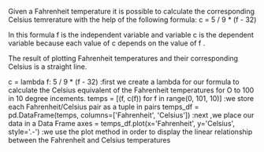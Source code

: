 Given a Fahrenheit temperature it is possible to calculate the corresponding Celsius temrerature with the help of the following formula:
c = 5 / 9 * (f - 32) 


In this formula  f is the  independent variable and variable c is the  dependent variable because each value of c depends on the value of f .


The result of plotting Fahrenheit temperatures and their corresponding Celsius is a straight line. 

c = lambda f: 5 / 9 * (f - 32) :first we create a lambda for our formula to calculate the Celsius equivalent of the Fahrenheit temperatures for O to 100 in 10 degree incements. 
temps = [(f, c(f)) for f in range(0, 101, 10)]  :we store each Fahrenheit/Celsius pair as a tuple in pairs 
temps_df = pd.DataFrame(temps, columns=['Fahrenheit', 'Celsius']) :next ,we place our data in a Data Frame 
axes = temps_df.plot(x='Fahrenheit', y='Celsius', style='.-') :we use the plot method in order to display the linear relationship between the Fahrenheit and Celsius temperatures 
